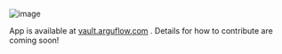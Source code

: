 ![image](https://github.com/arguflow/vault/assets/15804464/399773c0-c08b-4c2b-a078-407bbd9cc676)

App is available at [vault.arguflow.com](https://vault.arguflow.com) . Details for how to contribute are coming soon! 
